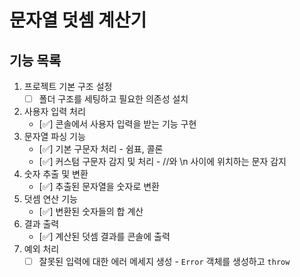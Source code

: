 # 문자열 덧셈 계산기

## 기능 목록

1. 프로젝트 기본 구조 설정
    - [ ] 폴더 구조를 세팅하고 필요한 의존성 설치
2. 사용자 입력 처리
    - [✅] 콘솔에서 사용자 입력을 받는 기능 구현
3. 문자열 파싱 기능
    - [✅] 기본 구문자 처리 - 쉼표, 콜론
    - [✅] 커스텀 구문자 감지 및 처리 - //와 \n 사이에 위치하는 문자 감지
4. 숫자 추출 및 변환
    - [✅] 추출된 문자열을 숫자로 변환
5. 덧셈 연산 기능
    - [✅] 변환된 숫자들의 합 계산
6. 결과 출력
    - [✅] 계산된 덧셈 결과를 콘솔에 출력
7. 예외 처리
    - [ ] 잘못된 입력에 대한 에러 메세지 생성 - `Error` 객체를 생성하고 `throw`
